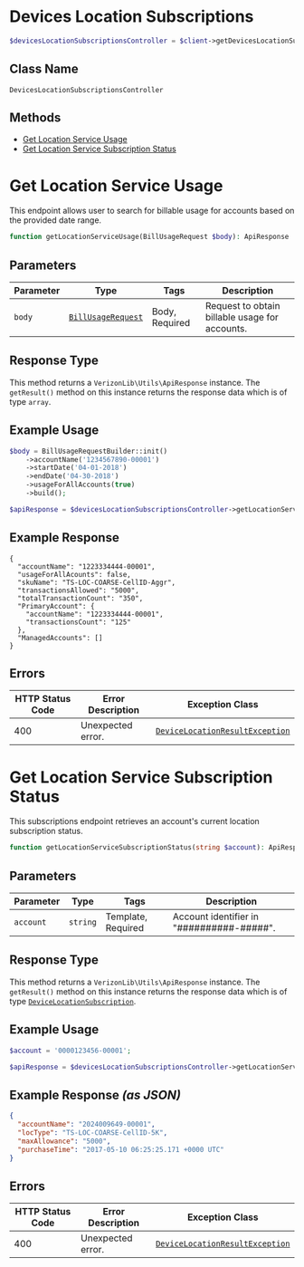 # Devices Location Subscriptions

```php
$devicesLocationSubscriptionsController = $client->getDevicesLocationSubscriptionsController();
```

## Class Name

`DevicesLocationSubscriptionsController`

## Methods

* [Get Location Service Usage](../../doc/controllers/devices-location-subscriptions.md#get-location-service-usage)
* [Get Location Service Subscription Status](../../doc/controllers/devices-location-subscriptions.md#get-location-service-subscription-status)


# Get Location Service Usage

This endpoint allows user to search for billable usage for accounts based on the provided date range.

```php
function getLocationServiceUsage(BillUsageRequest $body): ApiResponse
```

## Parameters

| Parameter | Type | Tags | Description |
|  --- | --- | --- | --- |
| `body` | [`BillUsageRequest`](../../doc/models/bill-usage-request.md) | Body, Required | Request to obtain billable usage for accounts. |

## Response Type

This method returns a `VerizonLib\Utils\ApiResponse` instance. The `getResult()` method on this instance returns the response data which is of type `array`.

## Example Usage

```php
$body = BillUsageRequestBuilder::init()
    ->accountName('1234567890-00001')
    ->startDate('04-01-2018')
    ->endDate('04-30-2018')
    ->usageForAllAccounts(true)
    ->build();

$apiResponse = $devicesLocationSubscriptionsController->getLocationServiceUsage($body);
```

## Example Response

```
{
  "accountName": "1223334444-00001",
  "usageForAllAcounts": false,
  "skuName": "TS-LOC-COARSE-CellID-Aggr",
  "transactionsAllowed": "5000",
  "totalTransactionCount": "350",
  "PrimaryAccount": {
    "accountName": "1223334444-00001",
    "transactionsCount": "125"
  },
  "ManagedAccounts": []
}
```

## Errors

| HTTP Status Code | Error Description | Exception Class |
|  --- | --- | --- |
| 400 | Unexpected error. | [`DeviceLocationResultException`](../../doc/models/device-location-result-exception.md) |


# Get Location Service Subscription Status

This subscriptions endpoint retrieves an account's current location subscription status.

```php
function getLocationServiceSubscriptionStatus(string $account): ApiResponse
```

## Parameters

| Parameter | Type | Tags | Description |
|  --- | --- | --- | --- |
| `account` | `string` | Template, Required | Account identifier in "##########-#####". |

## Response Type

This method returns a `VerizonLib\Utils\ApiResponse` instance. The `getResult()` method on this instance returns the response data which is of type [`DeviceLocationSubscription`](../../doc/models/device-location-subscription.md).

## Example Usage

```php
$account = '0000123456-00001';

$apiResponse = $devicesLocationSubscriptionsController->getLocationServiceSubscriptionStatus($account);
```

## Example Response *(as JSON)*

```json
{
  "accountName": "2024009649-00001",
  "locType": "TS-LOC-COARSE-CellID-5K",
  "maxAllowance": "5000",
  "purchaseTime": "2017-05-10 06:25:25.171 +0000 UTC"
}
```

## Errors

| HTTP Status Code | Error Description | Exception Class |
|  --- | --- | --- |
| 400 | Unexpected error. | [`DeviceLocationResultException`](../../doc/models/device-location-result-exception.md) |

